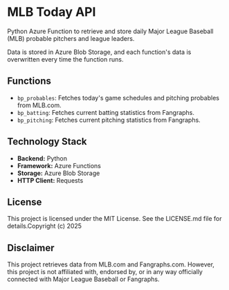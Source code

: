# MLB Today API

Python Azure Function to retrieve and store daily Major League Baseball (MLB) probable pitchers and league leaders.

Data is stored in Azure Blob Storage, and each function's data is overwritten every time the function runs.

## Functions

*   `bp_probables`: Fetches today's game schedules and pitching probables from MLB.com.
*   `bp_batting`: Fetches current batting statistics from Fangraphs.
*   `bp_pitching`: Fetches current pitching statistics from Fangraphs.

## Technology Stack

*   **Backend:** Python
*   **Framework:** Azure Functions
*   **Storage:** Azure Blob Storage
*   **HTTP Client:** Requests

## License

This project is licensed under the MIT License. See the LICENSE.md file for details.Copyright (c) 2025

## Disclaimer

This project retrieves data from MLB.com and Fangraphs.com. However, this project is not affiliated with, endorsed by, or in any way officially connected with Major League Baseball or Fangraphs.